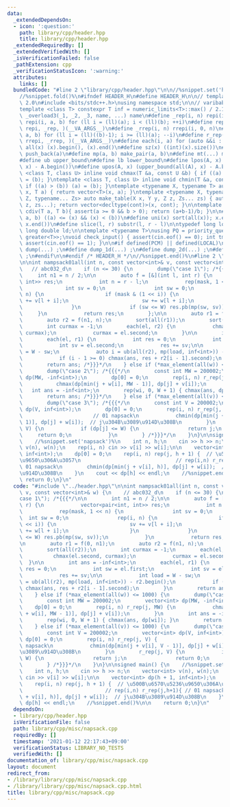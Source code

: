 ```yaml
---
data:
  _extendedDependsOn:
  - icon: ':question:'
    path: library/cpp/header.hpp
    title: library/cpp/header.hpp
  _extendedRequiredBy: []
  _extendedVerifiedWith: []
  _isVerificationFailed: false
  _pathExtension: cpp
  _verificationStatusIcon: ':warning:'
  attributes:
    links: []
  bundledCode: "#line 2 \"library/cpp/header.hpp\"\n\n//%snippet.set('header')%\n\
    //%snippet.fold()%\n#ifndef HEADER_H\n#define HEADER_H\n\n// template version\
    \ 2.0\n#include <bits/stdc++.h>\nusing namespace std;\n\n// varibable settings\n\
    template <class T> constexpr T inf = numeric_limits<T>::max() / 2.1;\n\n#define\
    \ _overload3(_1, _2, _3, name, ...) name\n#define _rep(i, n) repi(i, 0, n)\n#define\
    \ repi(i, a, b) for (ll i = (ll)(a); i < (ll)(b); ++i)\n#define rep(...) _overload3(__VA_ARGS__,\
    \ repi, _rep, )(__VA_ARGS__)\n#define _rrep(i, n) rrepi(i, 0, n)\n#define rrepi(i,\
    \ a, b) for (ll i = (ll)((b)-1); i >= (ll)(a); --i)\n#define r_rep(...) _overload3(__VA_ARGS__,\
    \ rrepi, _rrep, )(__VA_ARGS__)\n#define each(i, a) for (auto &&i : a)\n#define\
    \ all(x) (x).begin(), (x).end()\n#define sz(x) ((int)(x).size())\n#define pb(a)\
    \ push_back(a)\n#define mp(a, b) make_pair(a, b)\n#define mt(...) make_tuple(__VA_ARGS__)\n\
    #define ub upper_bound\n#define lb lower_bound\n#define lpos(A, x) (lower_bound(all(A),\
    \ x) - A.begin())\n#define upos(A, x) (upper_bound(all(A), x) - A.begin())\ntemplate\
    \ <class T, class U> inline void chmax(T &a, const U &b) { if ((a) < (b)) (a)\
    \ = (b); }\ntemplate <class T, class U> inline void chmin(T &a, const U &b) {\
    \ if ((a) > (b)) (a) = (b); }\ntemplate <typename X, typename T> auto make_table(X\
    \ x, T a) { return vector<T>(x, a); }\ntemplate <typename X, typename Y, typename\
    \ Z, typename... Zs> auto make_table(X x, Y y, Z z, Zs... zs) { auto cont = make_table(y,\
    \ z, zs...); return vector<decltype(cont)>(x, cont); }\n\ntemplate <class T> T\
    \ cdiv(T a, T b){ assert(a >= 0 && b > 0); return (a+b-1)/b; }\n\n#define is_in(x,\
    \ a, b) ((a) <= (x) && (x) < (b))\n#define uni(x) sort(all(x)); x.erase(unique(all(x)),\
    \ x.end())\n#define slice(l, r) substr(l, r - l)\n\ntypedef long long ll;\ntypedef\
    \ long double ld;\n\ntemplate <typename T>\nusing PQ = priority_queue<T, vector<T>,\
    \ greater<T>>;\nvoid check_input() { assert(cin.eof() == 0); int tmp; cin >> tmp;\
    \ assert(cin.eof() == 1); }\n\n#if defined(PCM) || defined(LOCAL)\n#else\n#define\
    \ dump(...) ;\n#define dump_1d(...) ;\n#define dump_2d(...) ;\n#define cerrendl\
    \ ;\n#endif\n\n#endif /* HEADER_H */\n//%snippet.end()%\n#line 2 \"library/cpp/misc/napsack.cpp\"\
    \n\nint nampsack01all(int n, const vector<int>& v, const vector<int>& w) {\n \
    \   // abc032_d\n    if (n <= 30) {\n        dump(\"case 1\"); /*{{{*/\n\n   \
    \     int n1 = n / 2;\n\n        auto f = [&](int l, int r) {\n            vector<pair<int,\
    \ int>> res;\n            int n = r - l;\n            rep(mask, 1 << n) {\n  \
    \              int sv = 0;\n                int sw = 0;\n                rep(i,\
    \ n) {\n                    if (mask & (1 << i)) {\n                        sv\
    \ += v[l + i];\n                        sw += w[l + i];\n                    }\n\
    \                }\n                if (sw <= W) res.pb(mp(sw, sv));\n       \
    \     }\n            return res;\n        };\n\n        auto r1 = f(0, n1);\n\
    \        auto r2 = f(n1, n);\n        sort(all(r1));\n        sort(all(r2));\n\
    \        int curmax = -1;\n        each(el, r2) {\n            chmax(el.second,\
    \ curmax);\n            curmax = el.second;\n        }\n\n        int ans = -inf<int>;\n\
    \        each(el, r1) {\n            int res = 0;\n            int sw = el.first;\n\
    \            int sv = el.second;\n            res += sv;\n\n            int load\
    \ = W - sw;\n            auto i = ub(all(r2), mp(load, inf<int>)) - r2.begin();\n\
    \            if (i - 1 >= 0) chmax(ans, res + r2[i - 1].second);\n        }\n\
    \        return ans; /*}}}*/\n    } else if (*max_element(all(w)) <= 1000) {\n\
    \        dump(\"case 2\"); /*{{{*/\n        const int MW = 200002;\n        vector<int>\
    \ dp(MW, -inf<int>);\n        dp[0] = 0;\n        rep(i, n) r_rep(j, MW) {\n \
    \           chmax(dp[min(j + w[i], MW - 1)], dp[j] + v[i]);\n        }\n     \
    \   int ans = -inf<int>;\n        rep(wi, 0, W + 1) { chmax(ans, dp[wi]); }\n\
    \        return ans; /*}}}*/\n    } else if (*max_element(all(v)) <= 1000) {\n\
    \        dump(\"case 3\"); /*{{{*/\n        const int V = 200002;\n        vector<int>\
    \ dp(V, inf<int>);\n        dp[0] = 0;\n        rep(i, n) r_rep(j, V) {      \
    \                       // 01 napsack\n            chmin(dp[min(j + v[i], V -\
    \ 1)], dp[j] + w[i]);  // j\u304B\u3089\u914D\u308B\n        }\n        r_rep(j,\
    \ V) {\n            if (dp[j] <= W) {\n                return j;\n           \
    \     return 0;\n            }\n        } /*}}}*/\n    }\n}\n\nsigned main() {\n\
    \    //%snippet.set('napsack')%\n    int n, h;\n    cin >> h >> n;\n    vector<int>\
    \ v(n), w(n);\n    rep(i, n) cin >> v[i] >> w[i];\n\n    vector<int> dp(h + 1,\
    \ inf<int>);\n    dp[0] = 0;\n    rep(i, n) rep(j, h + 1) {  // \u500B\u6570\u5236\
    \u9650\u306A\u3057\n                               // rep(i,n) r_rep(j,h+1){ //\
    \ 01 napsack\n        chmin(dp[min(j + v[i], h)], dp[j] + w[i]);  // j\u304B\u3089\
    \u914D\u308B\n    }\n    cout << dp[h] << endl;\n    //%snippet.end()%\n\n   \
    \ return 0;\n}\n"
  code: "#include \"../header.hpp\"\n\nint nampsack01all(int n, const vector<int>&\
    \ v, const vector<int>& w) {\n    // abc032_d\n    if (n <= 30) {\n        dump(\"\
    case 1\"); /*{{{*/\n\n        int n1 = n / 2;\n\n        auto f = [&](int l, int\
    \ r) {\n            vector<pair<int, int>> res;\n            int n = r - l;\n\
    \            rep(mask, 1 << n) {\n                int sv = 0;\n              \
    \  int sw = 0;\n                rep(i, n) {\n                    if (mask & (1\
    \ << i)) {\n                        sv += v[l + i];\n                        sw\
    \ += w[l + i];\n                    }\n                }\n                if (sw\
    \ <= W) res.pb(mp(sw, sv));\n            }\n            return res;\n        };\n\
    \n        auto r1 = f(0, n1);\n        auto r2 = f(n1, n);\n        sort(all(r1));\n\
    \        sort(all(r2));\n        int curmax = -1;\n        each(el, r2) {\n  \
    \          chmax(el.second, curmax);\n            curmax = el.second;\n      \
    \  }\n\n        int ans = -inf<int>;\n        each(el, r1) {\n            int\
    \ res = 0;\n            int sw = el.first;\n            int sv = el.second;\n\
    \            res += sv;\n\n            int load = W - sw;\n            auto i\
    \ = ub(all(r2), mp(load, inf<int>)) - r2.begin();\n            if (i - 1 >= 0)\
    \ chmax(ans, res + r2[i - 1].second);\n        }\n        return ans; /*}}}*/\n\
    \    } else if (*max_element(all(w)) <= 1000) {\n        dump(\"case 2\"); /*{{{*/\n\
    \        const int MW = 200002;\n        vector<int> dp(MW, -inf<int>);\n    \
    \    dp[0] = 0;\n        rep(i, n) r_rep(j, MW) {\n            chmax(dp[min(j\
    \ + w[i], MW - 1)], dp[j] + v[i]);\n        }\n        int ans = -inf<int>;\n\
    \        rep(wi, 0, W + 1) { chmax(ans, dp[wi]); }\n        return ans; /*}}}*/\n\
    \    } else if (*max_element(all(v)) <= 1000) {\n        dump(\"case 3\"); /*{{{*/\n\
    \        const int V = 200002;\n        vector<int> dp(V, inf<int>);\n       \
    \ dp[0] = 0;\n        rep(i, n) r_rep(j, V) {                             // 01\
    \ napsack\n            chmin(dp[min(j + v[i], V - 1)], dp[j] + w[i]);  // j\u304B\
    \u3089\u914D\u308B\n        }\n        r_rep(j, V) {\n            if (dp[j] <=\
    \ W) {\n                return j;\n                return 0;\n            }\n\
    \        } /*}}}*/\n    }\n}\n\nsigned main() {\n    //%snippet.set('napsack')%\n\
    \    int n, h;\n    cin >> h >> n;\n    vector<int> v(n), w(n);\n    rep(i, n)\
    \ cin >> v[i] >> w[i];\n\n    vector<int> dp(h + 1, inf<int>);\n    dp[0] = 0;\n\
    \    rep(i, n) rep(j, h + 1) {  // \u500B\u6570\u5236\u9650\u306A\u3057\n    \
    \                           // rep(i,n) r_rep(j,h+1){ // 01 napsack\n        chmin(dp[min(j\
    \ + v[i], h)], dp[j] + w[i]);  // j\u304B\u3089\u914D\u308B\n    }\n    cout <<\
    \ dp[h] << endl;\n    //%snippet.end()%\n\n    return 0;\n}\n"
  dependsOn:
  - library/cpp/header.hpp
  isVerificationFile: false
  path: library/cpp/misc/napsack.cpp
  requiredBy: []
  timestamp: '2021-01-12 22:17:43+09:00'
  verificationStatus: LIBRARY_NO_TESTS
  verifiedWith: []
documentation_of: library/cpp/misc/napsack.cpp
layout: document
redirect_from:
- /library/library/cpp/misc/napsack.cpp
- /library/library/cpp/misc/napsack.cpp.html
title: library/cpp/misc/napsack.cpp
---
```

